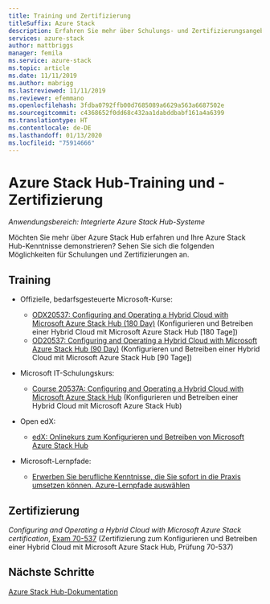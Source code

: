 ```yaml
---
title: Training und Zertifizierung
titleSuffix: Azure Stack
description: Erfahren Sie mehr über Schulungs- und Zertifizierungsangebote für Azure Stack Hub.
services: azure-stack
author: mattbriggs
manager: femila
ms.service: azure-stack
ms.topic: article
ms.date: 11/11/2019
ms.author: mabrigg
ms.lastreviewed: 11/11/2019
ms.reviewer: efemmano
ms.openlocfilehash: 3fdba0792ffb00d7685089a6629a563a6687502e
ms.sourcegitcommit: c4368652f0dd68c432aa1dabddbabf161a4a6399
ms.translationtype: HT
ms.contentlocale: de-DE
ms.lasthandoff: 01/13/2020
ms.locfileid: "75914666"
---
```

# <a name="azure-stack-hub-training-and-certification"></a>Azure Stack Hub-Training und -Zertifizierung

*Anwendungsbereich: Integrierte Azure Stack Hub-Systeme*

Möchten Sie mehr über Azure Stack Hub erfahren und Ihre Azure Stack Hub-Kenntnisse demonstrieren? Sehen Sie sich die folgenden Möglichkeiten für Schulungen und Zertifizierungen an.

## <a name="training"></a>Training

- Offizielle, bedarfsgesteuerte Microsoft-Kurse:
   - [ODX20537: Configuring and Operating a Hybrid Cloud with Microsoft Azure Stack Hub (180 Day)](https://www.microsoft.com/learning/course.aspx?cid=ODX20537) (Konfigurieren und Betreiben einer Hybrid Cloud mit Microsoft Azure Stack Hub [180 Tage])
   - [OD20537: Configuring and Operating a Hybrid Cloud with Microsoft Azure Stack Hub (90 Day)](https://www.microsoft.com/learning/course.aspx?cid=OD20537) (Konfigurieren und Betreiben einer Hybrid Cloud mit Microsoft Azure Stack Hub [90 Tage])

- Microsoft IT-Schulungskurs:
   - [Course 20537A: Configuring and Operating a Hybrid Cloud with Microsoft Azure Stack Hub](https://aka.ms/azsmoc) (Konfigurieren und Betreiben einer Hybrid Cloud mit Microsoft Azure Stack Hub)

- Open edX:
   - [edX: Onlinekurs zum Konfigurieren und Betreiben von Microsoft Azure Stack Hub](https://aka.ms/AzureStackMOOC)
   
- Microsoft-Lernpfade:
   - [Erwerben Sie berufliche Kenntnisse, die Sie sofort in die Praxis umsetzen können. Azure-Lernpfade auswählen](https://azure.microsoft.com/training/learning-paths/)

## <a name="certification"></a>Zertifizierung

*Configuring and Operating a Hybrid Cloud with Microsoft Azure Stack certification*, [Exam 70-537](https://www.microsoft.com/learning/exam-70-537.aspx) (Zertifizierung zum Konfigurieren und Betreiben einer Hybrid Cloud mit Microsoft Azure Stack Hub, Prüfung 70-537)

## <a name="next-steps"></a>Nächste Schritte

[Azure Stack Hub-Dokumentation](/azure-stack/operator)
